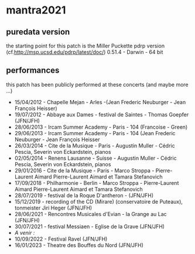 # mantra2021

## puredata version 
the starting point for this patch is the Miller Puckette pdrp version (cf.http://msp.ucsd.edu/pdrp/latest/doc/)
0.51.4 - Darwin - 64 bit

## performances
this patch has been publicly performed at these concerts (and maybe more ...)

- 15/04/2012 - Chapelle Mejan - Arles -(Jean Frederic Neuburger - Jean François Heisser)
- 19/07/2012 - Abbaye aux Dames - festival de Saintes - Thomas Goepfer (JFN/JFH)
- 28/06/2013 - Ircam Summer Academy - Paris - 104 (Francoise - Green)
- 29/06/2013 - Ircam Summer Academy - Paris - 104 (Jean Frederic Neuburger - Jean François Heisser
- 26/03/2014 - Cite de la Musique - Paris - Augustin Muller - Cédric Pescia, Severin von Eckardstein, pianos
- 02/05/2014 - Renens Lausanne - Suisse - Augustin Muller - Cédric Pescia, Severin von Eckardstein, pianos
- 29/01/2016 - Cite de la Musique - Paris - Marco Stroppa - Pierre-Laurent Aimard  Pierre-Laurent Aimard et Tamara Stefanovich
- 17/09/2018 - Philharmonie - Berlin - Marco Stroppa - Pierre-Laurent Aimard  Pierre-Laurent Aimard et Tamara Stefanovich
- 28/07/2019 - festival de la Roque D'antheron - (JFN/JFH)
- 15/12/2019 - recording of the CD (Mirare) (conservatoire de Puteaux), tonmeister Jiri Heger (JFN/JFH)
- 28/06/2021 - Rencontres Musicales d'Evian - la Grange au Lac (JFN/JFH)
- 30/07/2021 - festival Messiaen - Eglise de la Grave (JFN/JFH)
- *A venir :*
- 10/09/2022 - Festival Ravel (JFN/JFH)
- 16/01/2023 - Theatre des Bouffes du Nord (JFN/JFH)
